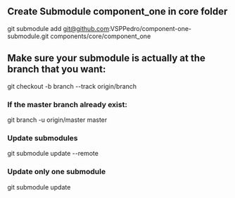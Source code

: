 ## Create Submodule component_one in core folder

git submodule add git@github.com:VSPPedro/component-one-submodule.git components/core/component_one


## Make sure your submodule is actually at the branch that you want:

git checkout -b branch --track origin/branch

### If the master branch already exist:

git branch -u origin/master master


### Update submodules

git submodule update --remote


### Update only one submodule

git submodule update <specific path to submodule>
